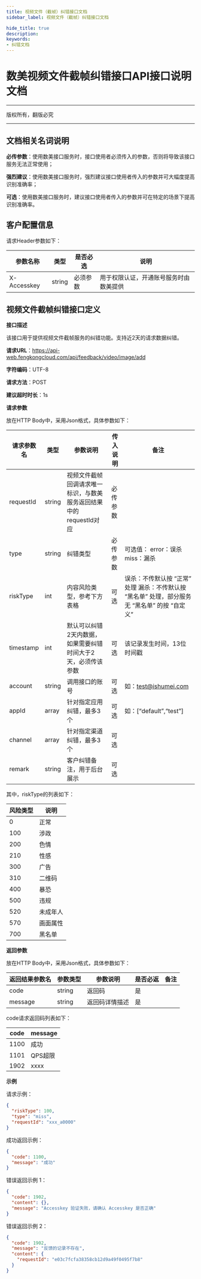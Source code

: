 ```yaml
---
title: 视频文件（截帧）纠错接口文档
sidebar_label: 视频文件（截帧）纠错接口文档

hide_title: true
description: 
keywords:
- 纠错文档
---
```


# 数美视频文件截帧纠错接口API接口说明文档

---

版权所有，翻版必究

---


## 文档相关名词说明

**必传参数**：使用数美接口服务时，接口使用者必须传入的参数，否则将导致该接口服务无法正常使用；

**强烈建议**：使用数美接口服务时，强烈建议接口使用者传入的参数并可大幅度提高识别准确率；

**可选**：使用数美接口服务时，建议接口使用者传入的参数并可在特定的场景下提高识别准确率。

## 客户配置信息

请求Header参数如下：

| **参数名称** | **类型** | **是否必选** | **说明**                               |
| ------------ | -------- | ------------ | -------------------------------------- |
| X-Accesskey  | string   | 必须参数     | 用于权限认证，开通账号服务时由数美提供 |

## 视频文件截帧纠错接口定义

**接口描述**

该接口用于提供视频文件截帧服务的纠错功能。支持近2天的请求数据纠错。

**请求URL**：https://api-web.fengkongcloud.com/api/feedback/video/image/add

**字符编码**：UTF-8

**请求方法**：POST

**建议超时时长**：1s

**请求参数**

放在HTTP Body中，采用Json格式，具体参数如下：

| **请求参数名** | **类型** | **参数说明**                                                      | **传入说明** | **备注**                                                                                       |
| -------------- | -------- | ----------------------------------------------------------------- | ------------ | ---------------------------------------------------------------------------------------------- |
| requestId      | string   | 视频文件截帧回调请求唯一标识，与数美服务返回结果中的requestId对应 | 必传参数     |                                                                                                |
| type           | string   | 纠错类型                                                          | 必传参数     | 可选值： error：误杀 miss：漏杀                                                                |
| riskType       | int      | 内容风险类型，参考下方表格                                        | 可选         | 误杀：不传默认按 “正常” 处理 漏杀：不传默认按 “黑名单” 处理，部分服务无 “黑名单” 的按 “自定义” |
| timestamp      | int      | 默认可以纠错2天内数据，如果需要纠错时间大于2天，必须传该参数      | 可选         | 该记录发生时间，13位时间戳                                                                     |
| account        | string   | 调用接口的账号                                                    | 可选         | 如：test@ishumei.com                                                                           |
| appId          | array    | 针对指定应用纠错，最多3个                                         | 可选         | 如：[“default”,“test”]                                                                         |
| channel        | array    | 针对指定渠道纠错，最多3个                                         | 可选         |                                                                                                |
| remark         | string   | 客户纠错备注，用于后台展示                                        | 可选         |                                                                                                |

其中，riskType的列表如下：

| **风险类型** | **说明** |
| ------------ | -------- |
| 0            | 正常     |
| 100          | 涉政     |
| 200          | 色情     |
| 210          | 性感     |
| 300          | 广告     |
| 310          | 二维码   |
| 400          | 暴恐     |
| 500          | 违规     |
| 520          | 未成年人 |
| 570          | 画面属性 |
| 700          | 黑名单   |

**返回参数**

放在HTTP Body中，采用Json格式，具体参数如下：

| **返回结果参数名** | **参数类型** | **参数说明**   | **是否必返** | **备注** |
| ------------------ | ------------ | -------------- | ------------ | -------- |
| code               | string       | 返回码         | 是           |          |
| message            | string       | 返回码详情描述 | 是           |          |

code请求返回码列表如下：

| **code** | **message** |
| -------- | ----------- |
| 1100     | 成功        |
| 1101     | QPS超限     |
| 1902     | xxxx        |

**示例**

请求示例：
```json
{
  "riskType": 100,
  "type": "miss",
  "requestId": "xxx_a0000"
}
```

成功返回示例：
```json
{
  "code": 1100,
  "message": "成功"
}
```

错误返回示例 1：
```json
{
  "code": 1902,
  "content": {},
  "message": "Accesskey 验证失败，请确认 Accesskey 是否正确"
}
```

错误返回示例 2：
```json
{
  "code": 1902,
  "message": "反馈的记录不存在",
  "content": {
    "requestId": "e03c7fcfa38358cb12d9a49f0495f7b8"
  }
}
```
